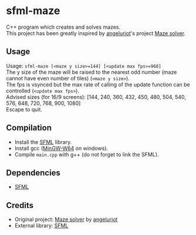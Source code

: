 # sfml-maze
C++ program which creates and solves mazes.\
This project has been greatly inspired by [angeluriot](https://github.com/angeluriot)'s project [Maze solver](https://github.com/angeluriot/Maze_solver).

## Usage
Usage: `sfml-maze [<maze y size>=144] [<update max fps>=960]`\
The y size of the maze will be raised to the nearest odd number (maze cannot have even number of tiles) (`<maze y size>`).\
The fps is vsynced but the max rate of calling of the update function can be controlled (`<update max fps>`).\
Advised sizes (for 16/9 screens): [144, 240, 360, 432, 450, 480, 504, 540, 576, 648, 720, 768, 900, 1080]\
Escape to quit.

## Compilation
 * Install the [SFML](https://www.sfml-dev.org/download/sfml/2.5.1/) library.
 * Install gcc ([MinGW-W64](https://sourceforge.net/projects/mingw-w64/files/Toolchains%20targetting%20Win32/Personal%20Builds/mingw-builds/installer/mingw-w64-install.exe) on windows).
 * Compile `main.cpp` with g++ (do not forget to link the SFML).

## Dependencies
 * [SFML](https://www.sfml-dev.org/index.php)

## Credits
 * Original project: [Maze solver](https://github.com/angeluriot/Maze_solver) by [angeluriot](https://github.com/angeluriot)
 * External library: [SFML](https://www.sfml-dev.org/index.php)